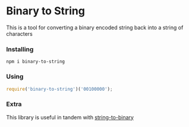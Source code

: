 Binary to String
=========

This is a tool for converting a binary encoded string back into a string of characters

### Installing

`npm i binary-to-string`

### Using

```js
require('binary-to-string')('00100000');
```

### Extra

This library is useful in tandem with [string-to-binary](https://github.com/samccone/string-to-binary)


